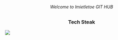 <h6 align="center">Welcome to lmietletoe GIT HUB</h6>

<h3 align="center">Tech Steak</h3>
 
<img src="https://windowsforum.kr/files/attach/images/2966154/285/612/002/5046c4fa8f56d11e79373156c97cffe7.jpg"/>
 

<!-- ### Hi there 👋
**Lmistletoe/Lmistletoe** is a ✨ _special_ ✨ repository because its `README.md` (this file) appears on your GitHub profile.

Here are some ideas to get you started:

- 🔭 I’m currently working on ...
- 🌱 I’m currently learning ...
- 👯 I’m looking to collaborate on ...
- 🤔 I’m looking for help with ...
- 💬 Ask me about ...
- 📫 How to reach me: ...
- 😄 Pronouns: ...
- ⚡ Fun fact: ...
 -->


